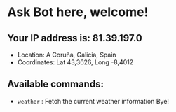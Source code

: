 # Ask Bot here, welcome!
## Your IP address is: 81.39.197.0
- Location: A Coruña, Galicia, Spain
- Coordinates: Lat 43,3626, Long -8,4012
## Available commands:
  - `weather` :  Fetch the current weather information
Bye!
